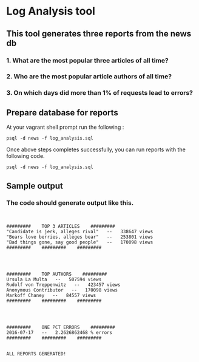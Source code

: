 # Log Analysis tool
## This tool generates three reports from the news db
### 1. What are the most popular three articles of all time?
### 2. Who are the most popular article authors of all time?
### 3. On which days did more than 1% of requests lead to errors?


## Prepare database for reports

At your vagrant shell prompt run the following :

```
psql -d news -f log_analysis.sql
```

Once above steps completes successfully, you can run reports with the following code.

```
psql -d news -f log_analysis.sql
```


## Sample output
### The code should generate output like this.

```


#########    TOP 3 ARTICLES    #########
"Candidate is jerk, alleges rival"   --   338647 views
"Bears love berries, alleges bear"   --   253801 views
"Bad things gone, say good people"   --   170098 views
#########    #########    #########




#########    TOP AUTHORS    #########
Ursula La Multa   --   507594 views
Rudolf von Treppenwitz   --   423457 views
Anonymous Contributor   --   170098 views
Markoff Chaney   --   84557 views
#########    #########    #########




#########    ONE PCT ERRORS    #########
2016-07-17   --   2.2626862468 % errors
#########    #########    #########


ALL REPORTS GENERATED!
```

